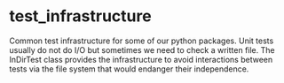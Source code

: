 # test_infrastructure
Common test infrastructure for some of our python packages.
Unit tests usually do not do I/O but sometimes we need to check a written file.
The InDirTest class provides the infrastructure to avoid interactions between tests via 
the file system that would endanger their independence. 
 
 
 
 
 
 
 
 
 
 
 
 
 
 
 
 
 
